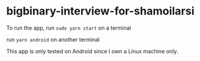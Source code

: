 # bigbinary-interview-for-shamoilarsi

To run the app,
run `sudo yarn start` on a terminal

run `yarn android` on another terminal

This app is only tested on Android since I own a Linux machine only.
